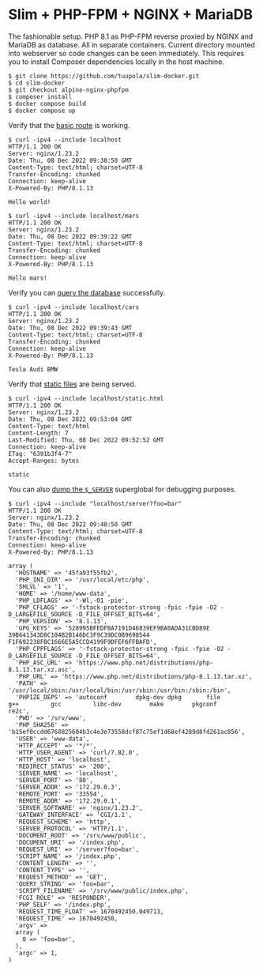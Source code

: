 # Slim + PHP-FPM + NGINX + MariaDB

The fashionable setup. PHP 8.1 as PHP-FPM reverse proxied by NGINX and MariaDB as database. All in separate containers. Current directory mounted into webserver so code changes can be seen immediately. This requires you to install Composer dependencies locally in the host machine.

```
$ git clone https://github.com/tuupola/slim-docker.git
$ cd slim-docker
$ git checkout alpine-nginx-phpfpm
$ composer install
$ docker compose build
$ docker compose up
```

Verify that the [basic route](https://github.com/tuupola/slim-docker/blob/apache-php/app.php#L43-L51) is working.

```
$ curl -ipv4 --include localhost
HTTP/1.1 200 OK
Server: nginx/1.23.2
Date: Thu, 08 Dec 2022 09:38:50 GMT
Content-Type: text/html; charset=UTF-8
Transfer-Encoding: chunked
Connection: keep-alive
X-Powered-By: PHP/8.1.13

Hello world!

$ curl -ipv4 --include localhost/mars
HTTP/1.1 200 OK
Server: nginx/1.23.2
Date: Thu, 08 Dec 2022 09:39:22 GMT
Content-Type: text/html; charset=UTF-8
Transfer-Encoding: chunked
Connection: keep-alive
X-Powered-By: PHP/8.1.13

Hello mars!
```

Verify you can [query the database](https://github.com/tuupola/slim-docker/blob/apache-php/app.php#L26-L41) successfully.

```
$ curl -ipv4 --include localhost/cars
HTTP/1.1 200 OK
Server: nginx/1.23.2
Date: Thu, 08 Dec 2022 09:39:43 GMT
Content-Type: text/html; charset=UTF-8
Transfer-Encoding: chunked
Connection: keep-alive
X-Powered-By: PHP/8.1.13

Tesla Audi BMW
```

Verify that [static files](https://github.com/tuupola/slim-docker/blob/apache-php/public/static.html) are being served.

```
$ curl -ipv4 --include localhost/static.html
HTTP/1.1 200 OK
Server: nginx/1.23.2
Date: Thu, 08 Dec 2022 09:53:04 GMT
Content-Type: text/html
Content-Length: 7
Last-Modified: Thu, 08 Dec 2022 09:52:52 GMT
Connection: keep-alive
ETag: "6391b3f4-7"
Accept-Ranges: bytes

static
```

You can also [dump the `$_SERVER`](https://github.com/tuupola/slim-docker/blob/apache-php/app.php#L17-L24) superglobal for debugging purposes.

```
$ curl -ipv4 --include "localhost/server?foo=bar"
HTTP/1.1 200 OK
Server: nginx/1.23.2
Date: Thu, 08 Dec 2022 09:40:50 GMT
Content-Type: text/html; charset=UTF-8
Transfer-Encoding: chunked
Connection: keep-alive
X-Powered-By: PHP/8.1.13

array (
  'HOSTNAME' => '45fa93f55fb2',
  'PHP_INI_DIR' => '/usr/local/etc/php',
  'SHLVL' => '1',
  'HOME' => '/home/www-data',
  'PHP_LDFLAGS' => '-Wl,-O1 -pie',
  'PHP_CFLAGS' => '-fstack-protector-strong -fpic -fpie -O2 -D_LARGEFILE_SOURCE -D_FILE_OFFSET_BITS=64',
  'PHP_VERSION' => '8.1.13',
  'GPG_KEYS' => '528995BFEDFBA7191D46839EF9BA0ADA31CBD89E 39B641343D8C104B2B146DC3F9C39DC0B9698544 F1F692238FBC1666E5A5CCD4199F9DFEF6FFBAFD',
  'PHP_CPPFLAGS' => '-fstack-protector-strong -fpic -fpie -O2 -D_LARGEFILE_SOURCE -D_FILE_OFFSET_BITS=64',
  'PHP_ASC_URL' => 'https://www.php.net/distributions/php-8.1.13.tar.xz.asc',
  'PHP_URL' => 'https://www.php.net/distributions/php-8.1.13.tar.xz',
  'PATH' => '/usr/local/sbin:/usr/local/bin:/usr/sbin:/usr/bin:/sbin:/bin',
  'PHPIZE_DEPS' => 'autoconf 		dpkg-dev dpkg 		file 		g++ 		gcc 		libc-dev 		make 		pkgconf 		re2c',
  'PWD' => '/srv/www',
  'PHP_SHA256' => 'b15ef0ccdd6760825604b3c4e3e73558dcf87c75ef1d68ef4289d8fd261ac856',
  'USER' => 'www-data',
  'HTTP_ACCEPT' => '*/*',
  'HTTP_USER_AGENT' => 'curl/7.82.0',
  'HTTP_HOST' => 'localhost',
  'REDIRECT_STATUS' => '200',
  'SERVER_NAME' => 'localhost',
  'SERVER_PORT' => '80',
  'SERVER_ADDR' => '172.29.0.3',
  'REMOTE_PORT' => '33554',
  'REMOTE_ADDR' => '172.29.0.1',
  'SERVER_SOFTWARE' => 'nginx/1.23.2',
  'GATEWAY_INTERFACE' => 'CGI/1.1',
  'REQUEST_SCHEME' => 'http',
  'SERVER_PROTOCOL' => 'HTTP/1.1',
  'DOCUMENT_ROOT' => '/srv/www/public',
  'DOCUMENT_URI' => '/index.php',
  'REQUEST_URI' => '/server?foo=bar',
  'SCRIPT_NAME' => '/index.php',
  'CONTENT_LENGTH' => '',
  'CONTENT_TYPE' => '',
  'REQUEST_METHOD' => 'GET',
  'QUERY_STRING' => 'foo=bar',
  'SCRIPT_FILENAME' => '/srv/www/public/index.php',
  'FCGI_ROLE' => 'RESPONDER',
  'PHP_SELF' => '/index.php',
  'REQUEST_TIME_FLOAT' => 1670492450.049713,
  'REQUEST_TIME' => 1670492450,
  'argv' =>
  array (
    0 => 'foo=bar',
  ),
  'argc' => 1,
)
```